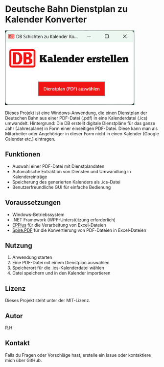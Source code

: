 # Deutsche Bahn Dienstplan zu Kalender Konverter


![Alt-Text](https://github.com/TetsuGuy/Deutsche-Bahn-Dienstplan-Konverter/blob/master/DB%20Kalender%20Toolk.png)

Dieses Projekt ist eine Windows-Anwendung, die einen Dienstplan der Deutschen Bahn aus einer PDF-Datei (.pdf) in eine Kalenderdatei (.ics) umwandelt.
Hintergrund: Die DB erstellt digitale Dienstpläne für das ganze Jahr (Jahrespläne) in Form einer einseitigen PDF-Datei. Diese kann man als Mitarbeiter oder Angehöriger
in dieser Form nicht in einen Kalender (Google Calendar etc.) eintragen.

## Funktionen
- Auswahl einer PDF-Datei mit Dienstplandaten
- Automatische Extraktion von Diensten und Umwandlung in Kalendereinträge
- Speicherung des generierten Kalenders als .ics-Datei
- Benutzerfreundliche GUI für einfache Bedienung

## Voraussetzungen
- Windows-Betriebssystem
- .NET Framework (WPF-Unterstützung erforderlich)
- [EPPlus](https://www.epplussoftware.com/) für die Verarbeitung von Excel-Dateien
- [Spire.PDF](https://www.e-iceblue.com/) für die Konvertierung von PDF-Dateien in Excel-Dateien

## Nutzung
1. Anwendung starten
2. Eine PDF-Datei mit einem Dienstplan auswählen
3. Speicherort für die .ics-Kalenderdatei wählen
4. Datei speichern und in den Kalender importieren

## Lizenz
Dieses Projekt steht unter der MIT-Lizenz.

## Autor
R.H.

## Kontakt
Falls du Fragen oder Vorschläge hast, erstelle ein Issue oder kontaktiere mich über GitHub.

